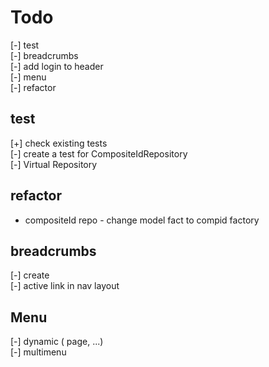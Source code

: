 # Todo

[-] test  
[-] breadcrumbs  
[-] add login to header  
[-] menu  
[-] refactor

## test

[+] check existing tests  
[-] create a test for CompositeIdRepository  
[-] Virtual Repository  

## refactor

- compositeId repo - change model fact to compid factory

## breadcrumbs

[-] create  
[-] active link in nav layout  

## Menu

[-] dynamic ( page, ...)  
[-] multimenu  

